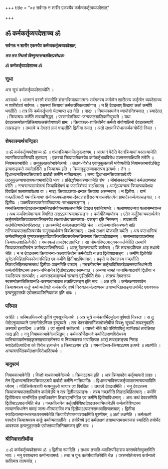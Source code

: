 +++
title = "०४ सर्वगतः न शारीर एकस्यैव कर्मत्वकर्तृत्वव्यपदेशात्"

+++


## ॐ कर्मकर्तृव्यपदेशाच्च ॐ

**सर्वगतः न शारीर एकस्यैव कर्मत्वकर्तृत्वव्यपदेशात्**

***तत्र तत्र स्थितो विष्णुस्तत्तच्छक्तिप्रबोधकः***

**ॐ कर्मकर्तृव्यपदेशाच्च ॐ**

### **सुधा**

अत्र सूत्रं कर्मकर्तृव्यपदेशाच्चेति ।

अस्यार्थः । आत्मानं परस्मै शंसतीति शंसनक्रियायामात्मनः सर्वगतस्य कर्मत्वेन शारीरस्य कर्तृत्वेन व्यपदेशाच्च न शारीरोऽयं सर्वगतः । एकस्यां क्रियायां कर्मकर्त्रोरेकत्वायोगात् । न हि देवदत्तश् छिदायां कर्ता कर्मापि भवतीति । तत्र किं कर्मकर्तृभावो भेदव्याप्त उत नेति । नाद्यः । नियामकाभावेन व्याप्तेरनिश्चयात् । स्यादेतत् । क्रियाश्रयः कर्तेति तावत्प्रसिद्धम् । परसमवेतक्रिया-जन्यफलशालिकर्मेत्युच्यते । यथा देवदत्तसमवेतगतिक्रियाफलसंयोगशाली ग्रामः । क्रियाफल-शालित्वेनैव कर्मत्वे संयोगालिनो देवदत्तस्यापि तत्प्रसङ्गः । तथात्वे च देवदत्तं ग्रामं गच्छतीति द्वितीया स्यात् । अतो लक्षणविरोधात्कर्मकत्रोर्भेदो नियत ।

### **शेषवाक्यार्थचन्द्रिका**

॥ ॐ कर्मकर्तृव्यपदेशाच्च ॐ ॥ शंसनक्रियायामित्युपलक्षणम् । आत्मानं वेदेति वेदनक्रियायां यस्तत्त्याजेति त्यागक्रियायामित्यपि द्रष्टव्यम् । एकस्यां क्रियायामेकस्यैव कर्मकर्तृभावविरोध उक्तस्तमाक्षिपति तत्रेति ॥ नियामकाभावेति । अनुकूलतर्काभावेनेत्यर्थः । लक्षण-विरोध एवानुकूलतर्को भविष्यतीति नियामकाभावोऽसिद्ध इत्याशङ्कते स्यादेतदिति ॥ क्रियाश्रय इति । क्रियानुकूलव्यापाराश्रय इत्यर्थः । तेन । द्विधाभवनादिरूपक्रियाश्रये दार्वादौ कर्मणि नातिप्रसङ्गः । तस्य द्विधाभवनक्रियाश्रयत्वेऽपि तदनुकूलव्यापाराश्रयत्वाभावादिति भावः । प्रसिद्धवैयाकरणानामिति शेषः । मीमांसकाद्यभिमतं कर्मलक्षणमाह परेति । नन्वत्रान्यसमवेतत्वं क्रियाविशेषणं वा फलविशेषणं वाऽभिमतम् । आद्येऽप्यन्यत्वं क्रियाश्रयापेक्षया विवक्षितं फलाश्रयापेक्षया वा । नाद्यः क्रियाऽऽश्रया-दन्यत्र क्रियाया असम्भवात् । न द्वितीयः । ग्रामं गच्छतीत्यादौ गमनक्रियायाः संयोगरूपफलाश्रया-द्देवदत्तशरीरादन्यत्रासमवेतत्वेन ग्रामादेरकर्मत्वप्रसङ्गात् । न द्वितीयः । उक्तविकल्पक्रमेणातिव्याप्त्य-सम्भवप्रसङ्गात् । गमनक्रियाश्रयदेवदत्तान्यग्रामनिष्ठसंयोगरूपफलभागिनि देवदत्त एवातिव्याप्तेः । फलाश्रयादन्यत्र फलासम्भवाच्च । अथ कर्मापेक्षमेवान्यत्वं विवक्षितं तदाऽऽत्माश्रयत्वप्रसङ्गः । कर्तर्यतिव्याप्तेश्च । एतेन कर्तुरेवान्यपदार्थत्वेन कर्तृसमवेतक्रियाफलशालित्वस्यैव लक्षणार्थत्वान्नात्माश्रय- प्रसङ्ग इति निरस्तम् । तावताऽपि कर्तर्यतिव्याप्तेरपरिहारात् । तत्कथमिदं कर्मत्वलक्षणमिति चेन्न । तत्क्रियानधिकरणत्वे सति तत्क्रियाफलशालित्वस्यैव समुदायार्थत्वेन विवक्षितत्वात् । लक्ष्ये लक्षणं योजयति यथेति । अत्र फलभागित्वं कर्मत्वमित्युक्ते पुण्यफलसुखादिशालिल्यतिप्रसक्तेस्तन्निरासाय क्रियापदोपादानम् । सत्यन्तपदव्यावर्त्यमाह क्रियाफलशालित्वेनेति । गमनफलं ग्रामदेवदत्तप्राप्तिः । सा चोभयनिष्ठत्वाद्गमनकर्तर्यपीति तस्यापि क्रियाफलशालित्वेन कर्मत्वप्रसक्तिरित्यर्थः । अस्तु देवसत्तस्यापि कर्मत्वम् । किं तावताऽपीत्यत आह तथात्वे चेति । न च देवदत्तस्य क्रियाजन्य-फलशालित्वेन कर्मत्वेऽपि न तत्र द्वितीयाप्रसङ्गः । कर्मणि द्वितीयेति सूत्रेऽनभिहिताधिकारेणानभिहित एव कर्मणि द्वितीयाऽविधानात् । प्रकृते च देवदत्तस्य गच्छतीति तिङाऽभिहितत्वात्तत्कथं द्वितीया-पादनमिति वाच्यम् । गच्छतीत्यनेन कर्तृत्वविशिष्टदेवदत्तस्याभिधानेऽपि कर्मत्वविशिष्टस्य तस्या-नभिधानेन द्वितीयाऽऽपादनसम्भवात् । अन्यथा मामहं जानामित्यादावपि द्वितीया न स्यादित्यत्र तात्पर्यात् । अतस्तद्य्वावृत्त्यर्थं सत्यन्तं गृहीतमिति शेषः । ततश्च देवदत्तस्य स्वसमवेतगतिक्रियानधि-करणत्वाभावान्न तत्रातिप्रसङ्ग इति भावः ॥ अत इति । कर्मलक्षणपरपदेन क्रियाश्रयस्य कर्तुः कर्मान्यतोक्तेः कर्मकर्त्रोर् एक्ये निरुक्तकर्मलक्षणस्य तत्राव्याप्तिप्रसङ्गात्तयोर्मेद एवावश्यक इत्यनुकूलतर्क एवोक्तव्याप्तिनियामक इति भावः ।

### **परिमल**

अत्रेति । अस्मिन्नधिकरणे तृतीयं गुणसूत्रमित्यर्थः । अत्र सूत्रे कर्मकर्त्रोर्भेदमुपेत्य पूर्वपक्षो निरस्तः । स तु भेदोऽनुव्याख्याने उत्सर्गतोऽनियत इत्युच्यते । तत्र भेदस्यौत्सर्गिकत्वोक्तेबीजं विवक्षुः सूत्रार्थं तावदनुवदति अस्यार्थ इत्यादिना ॥ तत्रेति । एवं सूत्रार्थे सतीत्यर्थः । व्याप्तो नेति पक्षे परिशेषयितुं व्याप्तिपक्षं तावन्निराह नाद्य इति । ननु नियामकाभावेनेत्यसिद्धम् । कर्मकर्त्रोर्भेदाभावे कर्मादिलक्षणविरोधस्य व्यभिचारादर्शनसहकृतसहचारदर्शनस्य च नियामकस्य भावादित्यत आद्यं तावदाशङ्क्य निराह स्यादेतदित्यादिना को विरोध इत्यन्तेन ॥ क्रियाऽऽश्रय इति । गमनादिरूप-क्रियाऽऽश्रय इत्यर्थः ॥ लक्षणेति । अन्यत्वगर्भितकर्मलक्षणविरोधादित्यर्थः ।

### **यादुपत्यं**

नियामकाभावेनेति । विपक्षे बाधकाभावेनेत्यर्थः ॥ क्रियाऽऽश्रय इति । अत्र क्रियापदेन कर्तृव्यापारो ग्राह्यः । तेन द्विधाभवनादिरूपक्रियाऽऽश्रये दार्वादौ कर्मणि नातिव्याप्तिः । द्विधाभवनादिरूपकर्तृव्यापारानाश्रयत्वादिति ध्येयम् । गतिक्रियेत्यत्रापि गत्यनुकूलो व्यापार एव विवक्षितः ॥ तथात्वे देवदत्तमिति । ननु देवदत्तस्य क्रियाजन्यफलशालित्वेन कर्मत्वेऽपि न तत्र द्वितीयाप्रसङ्गः । तस्य गच्छतीति तिङाऽभिहितत्वात् । कर्मणि द्वितीयेत्यत्र चानभिहित इत्यधिकारेण तिङाद्यानभिहित एव कर्मणि द्वितीयाविधानात् । अतः कथं देवदत्तमिति द्वितीयाऽऽपादनमिति चेन्न । गच्छतीत्यनेन कर्तृत्वविशिष्टदेवदत्तस्याभिधानेऽपि कर्मत्वविशिष्टस्य तस्यानभिधानेन मामहं जाना-मीत्यादाविव तत्र द्वितीयाऽऽपादनसम्भवादित्याशयात् । द्वितीया स्यादित्यस्यानन्तरमतःपरसमवेतेति क्रियाविशेषणमावश्यकमिति पूरणीयम् ॥ अतो लक्षणेति । कर्मलक्षणे परपदेन क्रियाश्रयस्य कर्तुः कर्मान्यताप्रतीतेः । तयोरैक्ये इदं कर्मलक्षणं तत्राव्याप्तमसमञ्जसं स्यादिति तयोर्भेद आवश्यक इत्यनुकूलतर्क एवोक्तव्याप्तिनियामकम् इति भावः ।

### **श्रीनिवासतीर्थीया**

॥ ॐ कर्मकर्तृव्यपदेशाच्च ॐ ॥ द्वितीया स्यादिति । तथाच तत्राति-व्याप्तिपरिहाराय परसमवेतेत्युक्तमिति भावः । ननु परशब्दस्य कर्मान्यत्वमर्थः । तथा च पुनः कर्तर्यव्याप्तिरेवेति चेन्न । परसमवेतेत्यस्य कर्त्रन्यत्वे सतीत्यत्र तात्पर्यात् ।

